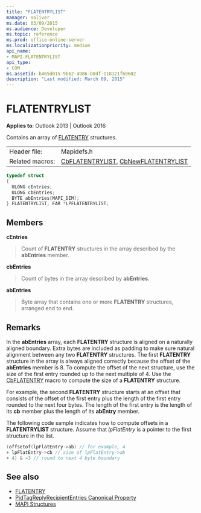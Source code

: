 ```yaml
---
title: "FLATENTRYLIST"
manager: soliver
ms.date: 03/09/2015
ms.audience: Developer
ms.topic: reference
ms.prod: office-online-server
ms.localizationpriority: medium
api_name:
- MAPI.FLATENTRYLIST
api_type:
- COM
ms.assetid: b465d015-9b62-4986-b0df-118121f60602
description: "Last modified: March 09, 2015"
---
```


# FLATENTRYLIST

**Applies to**: Outlook 2013 | Outlook 2016 
  
Contains an array of [FLATENTRY](flatentry.md) structures. 
  
|||
|:-----|:-----|
|Header file:  <br/> |Mapidefs.h  <br/> |
|Related macros:  <br/> |[CbFLATENTRYLIST](cbflatentrylist.md), [CbNewFLATENTRYLIST](cbnewflatentrylist.md) <br/> |
   
```cpp
typedef struct
{
  ULONG cEntries;
  ULONG cbEntries;
  BYTE abEntries[MAPI_DIM];
} FLATENTRYLIST, FAR *LPFLATENTRYLIST;

```

## Members

**cEntries**
  
> Count of **FLATENTRY** structures in the array described by the **abEntries** member. 
    
**cbEntries**
  
> Count of bytes in the array described by **abEntries**. 
    
**abEntries**
  
> Byte array that contains one or more **FLATENTRY** structures, arranged end to end. 
    
## Remarks

In the **abEntries** array, each **FLATENTRY** structure is aligned on a naturally aligned boundary. Extra bytes are included as padding to make sure natural alignment between any two **FLATENTRY** structures. The first **FLATENTRY** structure in the array is always aligned correctly because the offset of the **abEntries** member is 8. To compute the offset of the next structure, use the size of the first entry rounded up to the next multiple of 4. Use the [CbFLATENTRY](cbflatentry.md) macro to compute the size of a **FLATENTRY** structure. 
  
For example, the second **FLATENTRY** structure starts at an offset that consists of the offset of the first entry plus the length of the first entry rounded to the next four bytes. The length of the first entry is the length of its **cb** member plus the length of its **abEntry** member. 
  
The following code sample indicates how to compute offsets in a **FLATENTRYLIST** structure. Assume that  _lpFlatEntry_ is a pointer to the first structure in the list. 
  
```cpp
(offsetof(lpFlatEntry->ab) // for example, 4
+ lpFlatEntry->cb // size of lpFlatEntry->ab 
+ 4) & ~3 // round to next 4 byte boundary
```

## See also

- [FLATENTRY](flatentry.md)
- [PidTagReplyRecipientEntries Canonical Property](pidtagreplyrecipiententries-canonical-property.md)
- [MAPI Structures](mapi-structures.md)

